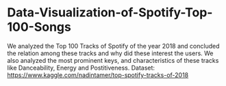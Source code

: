 # Data-Visualization-of-Spotify-Top-100-Songs
We analyzed the Top 100 Tracks of Spotify of the year 2018 and concluded the relation among these tracks and why did these interest the users. We also analyzed the most prominent keys, and characteristics of these tracks like Danceability, Energy and Postitiveness.
Dataset: https://www.kaggle.com/nadintamer/top-spotify-tracks-of-2018

